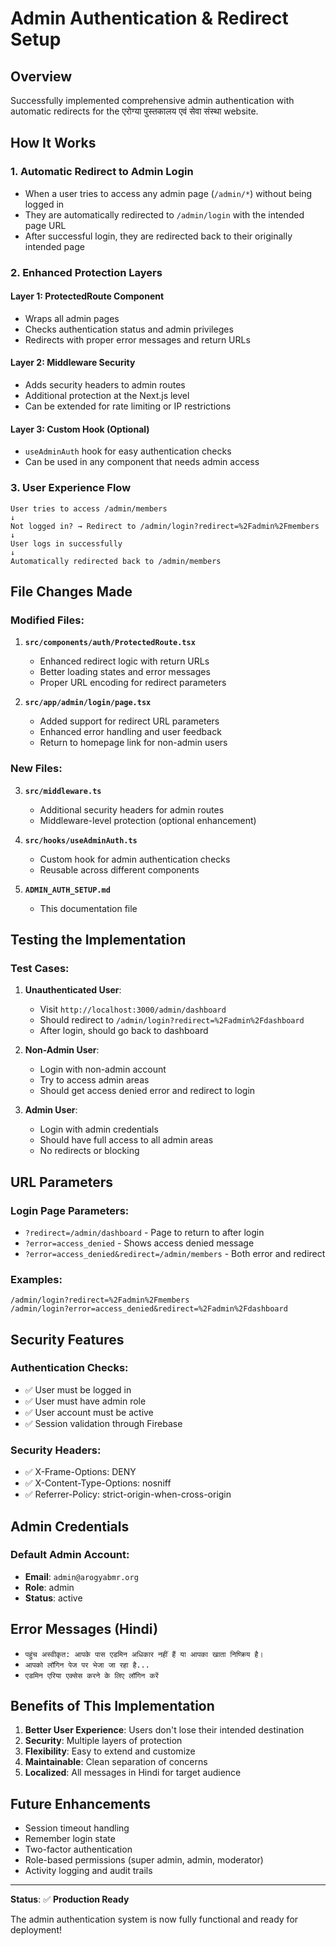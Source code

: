 # Admin Authentication & Redirect Setup

## Overview
Successfully implemented comprehensive admin authentication with automatic redirects for the एरोग्या पुस्तकालय एवं सेवा संस्था website.

## How It Works

### 1. **Automatic Redirect to Admin Login**
- When a user tries to access any admin page (`/admin/*`) without being logged in
- They are automatically redirected to `/admin/login` with the intended page URL
- After successful login, they are redirected back to their originally intended page

### 2. **Enhanced Protection Layers**

#### **Layer 1: ProtectedRoute Component**
- Wraps all admin pages
- Checks authentication status and admin privileges
- Redirects with proper error messages and return URLs

#### **Layer 2: Middleware Security**
- Adds security headers to admin routes
- Additional protection at the Next.js level
- Can be extended for rate limiting or IP restrictions

#### **Layer 3: Custom Hook (Optional)**
- `useAdminAuth` hook for easy authentication checks
- Can be used in any component that needs admin access

### 3. **User Experience Flow**

```
User tries to access /admin/members
↓
Not logged in? → Redirect to /admin/login?redirect=%2Fadmin%2Fmembers
↓
User logs in successfully
↓
Automatically redirected back to /admin/members
```

## File Changes Made

### Modified Files:
1. **`src/components/auth/ProtectedRoute.tsx`**
   - Enhanced redirect logic with return URLs
   - Better loading states and error messages
   - Proper URL encoding for redirect parameters

2. **`src/app/admin/login/page.tsx`**
   - Added support for redirect URL parameters
   - Enhanced error handling and user feedback
   - Return to homepage link for non-admin users

### New Files:
3. **`src/middleware.ts`**
   - Additional security headers for admin routes
   - Middleware-level protection (optional enhancement)

4. **`src/hooks/useAdminAuth.ts`**
   - Custom hook for admin authentication checks
   - Reusable across different components

5. **`ADMIN_AUTH_SETUP.md`**
   - This documentation file

## Testing the Implementation

### Test Cases:
1. **Unauthenticated User**:
   - Visit `http://localhost:3000/admin/dashboard`
   - Should redirect to `/admin/login?redirect=%2Fadmin%2Fdashboard`
   - After login, should go back to dashboard

2. **Non-Admin User**:
   - Login with non-admin account
   - Try to access admin areas
   - Should get access denied error and redirect to login

3. **Admin User**:
   - Login with admin credentials
   - Should have full access to all admin areas
   - No redirects or blocking

## URL Parameters

### Login Page Parameters:
- `?redirect=/admin/dashboard` - Page to return to after login
- `?error=access_denied` - Shows access denied message
- `?error=access_denied&redirect=/admin/members` - Both error and redirect

### Examples:
```
/admin/login?redirect=%2Fadmin%2Fmembers
/admin/login?error=access_denied&redirect=%2Fadmin%2Fdashboard
```

## Security Features

### Authentication Checks:
- ✅ User must be logged in
- ✅ User must have admin role
- ✅ User account must be active
- ✅ Session validation through Firebase

### Security Headers:
- ✅ X-Frame-Options: DENY
- ✅ X-Content-Type-Options: nosniff
- ✅ Referrer-Policy: strict-origin-when-cross-origin

## Admin Credentials

### Default Admin Account:
- **Email**: `admin@arogyabmr.org`
- **Role**: admin
- **Status**: active

## Error Messages (Hindi)

- `पहुंच अस्वीकृत: आपके पास एडमिन अधिकार नहीं हैं या आपका खाता निष्क्रिय है।`
- `आपको लॉगिन पेज पर भेजा जा रहा है...`
- `एडमिन एरिया एक्सेस करने के लिए लॉगिन करें`

## Benefits of This Implementation

1. **Better User Experience**: Users don't lose their intended destination
2. **Security**: Multiple layers of protection
3. **Flexibility**: Easy to extend and customize
4. **Maintainable**: Clean separation of concerns
5. **Localized**: All messages in Hindi for target audience

## Future Enhancements

- Session timeout handling
- Remember login state
- Two-factor authentication
- Role-based permissions (super admin, admin, moderator)
- Activity logging and audit trails

---

**Status**: ✅ **Production Ready**

The admin authentication system is now fully functional and ready for deployment!
